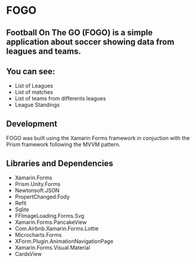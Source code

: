 # FOGO

## Football On The GO (FOGO) is a simple application about soccer showing data from leagues and teams.
## You can see:
* List of Leagues
* List of matches
* List of teams from differents leagues
* League Standings

## Development
FOGO was built using the Xamarin Forms framework in conjuction with the Prism framework following the MVVM pattern.


## Libraries and Dependencies
* Xamarin.Forms
* Prism.Unity.Forms
* Newtonsoft.JSON
* PropertChanged.Fody
* Refit
* Sqlite
* FFImageLoading.Forms.Svg
* Xamarin.Forms.PancakeView
* Com.Airbnb.Xamarin.Forms.Lottie
* Microcharts.Forms
* XForm.Plugin.AnimationNavigationPage
* Xamarin.Forms.Visual.Material
* CardsView
